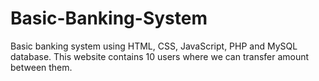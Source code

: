 # Basic-Banking-System
Basic banking system using HTML, CSS, JavaScript, PHP and MySQL database. This website contains 10 users where we can transfer amount between them.
